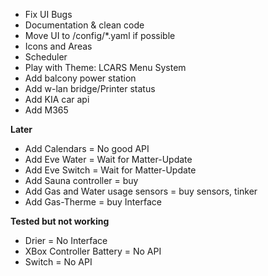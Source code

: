 * Fix UI Bugs
* Documentation & clean code
* Move UI to /config/*.yaml if possible
* Icons and Areas
* Scheduler
* Play with Theme: LCARS Menu System
* Add balcony power station
* Add w-lan bridge/Printer status
* Add KIA car api
* Add M365

**Later**
* Add Calendars = No good API
* Add Eve Water = Wait for Matter-Update
* Add Eve Switch = Wait for Matter-Update
* Add Sauna controller = buy
* Add Gas and Water usage sensors = buy sensors, tinker
* Add Gas-Therme = buy Interface

**Tested but not working**
* Drier = No Interface
* XBox Controller Battery = No API
* Switch = No API